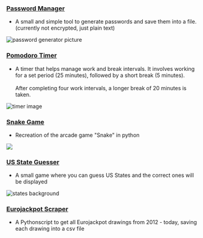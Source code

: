 ### [Password Manager](./PasswordManager)
- A small and simple tool to generate passwords and save them into a file. (currently not encrypted, just plain text)

<img src="http://i.epvpimg.com/5a1Abab.png" alt="password generator picture"/>

### [Pomodoro Timer](./Pomodoro%20Timer)
- A timer that helps manage work and break intervals. It involves working for a set period (25 minutes),
followed by a short break (5 minutes).<br><br>
After completing four work intervals, a longer break of 20 minutes is taken.

<img src="http://i.epvpimg.com/I4NIeab.png" alt="timer image"/>

### [Snake Game](./Snake)
- Recreation of the arcade game "Snake" in python

<a href="http://epvpimg.com/eFG9cab"><img src="http://i.epvpimg.com/eFG9cab.png">

### [US State Guesser](./US%20States%20Guesser)
- A small game where you can guess US States and the correct ones will be displayed

<img src="http://i.epvpimg.com/QknGaab.png" alt="states background"/>


### [Eurojackpot Scraper](./EJScraper)
- A Pythonscript to get all Eurojackpot drawings from 2012 - today, saving each drawing into a csv file